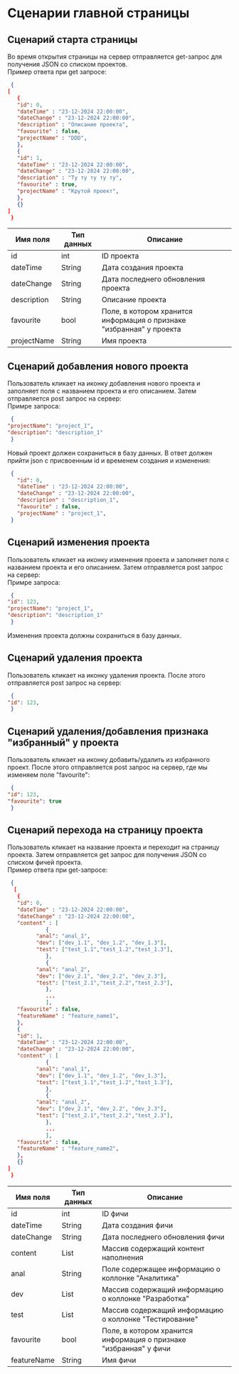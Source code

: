 # Сценарии главной страницы
## Сценарий старта страницы
Во время открытия страницы на сервер отправляется get-запрос для получения JSON со списком проектов.\
Пример ответа при get запросе:
```json
 {
[
   {
   "id": 0,
   "dateTime" : "23-12-2024 22:00:00",
   "dateChange" : "23-12-2024 22:00:00",
   "description" : "Описание проекта",
   "favourite" : false,
   "projectName" : "DDD",
   },
   {
   "id": 1,
   "dateTime" : "23-12-2024 22:00:00",
   "dateChange" : "23-12-2024 22:00:00",
   "description" : "Ту ту ту ту ту",
   "favourite" : true,
   "projectName" : "Крутой проект",
   },
   {}
]
 }
```

|Имя поля|Тип данных|Описание|
|-|--------|---|
|id|int|ID проекта|
|dateTime|String|Дата создания проекта|
|dateChange|String|Дата последнего обновления проекта|
|description|String|Описание проекта|
|favourite|bool|Поле, в котором хранится информация о признаке "избранная" у проекта|
|projectName|String|Имя проекта|

## Сценарий добавления нового проекта
Пользователь кликает на иконку добавления нового проекта и заполняет поля с названием проекта и его описанием. Затем отправляется post запрос на сервер: \
Примре запроса:
```json
 {
"projectName": "project_1",
"description": "description_1"
 }
```
Новый проект должен сохраниться в базу данных. В ответ должен прийти json с присвоенным id и временем создания и изменения:
```json
 {   
   "id": 0,
   "dateTime" : "23-12-2024 22:00:00",
   "dateChange" : "23-12-2024 22:00:00",
   "description" : "description_1",
   "favourite" : false,
   "projectName" : "project_1", 
 }
```

## Сценарий изменения проекта
Пользователь кликает на иконку изменения проекта и заполняет поля с названием проекта и его описанием. Затем отправляется post запрос на сервер: \
Примре запроса:
```json
 {
"id": 123,
"projectName": "project_1",
"description": "description_1"
 }
```
Изменения проекта должны сохраниться в базу данных. 

## Сценарий удаления проекта
Пользователь кликает на иконку удаления проекта. После этого отправляется post запрос на сервер: 
```json
 {
"id": 123,
 }
```

## Сценарий удаления/добавления признака "избранный" у проекта
Пользователь кликает на иконку добавить/удалить из избранного проект. После этого отправляется post запрос на сервер, где мы изменяем поле "favourite": 
```json
 {
"id": 123,
"favourite": true
 }
```

## Сценарий перехода на страницу проекта
Пользователь кликает на название проекта и переходит на страницу проекта. Затем отправляется get запрос для получения JSON со списком фичей проекта.\
Пример ответа при get-запросе:
```json
 {
  [
   {
   "id": 0,
   "dateTime" : "23-12-2024 22:00:00",
   "dateChange" : "23-12-2024 22:00:00",
   "content" : [
            {
         "anal": "anal_1",
         "dev": ["dev_1.1", "dev_1.2", "dev_1.3"],
         "test": ["test_1.1","test_1.2","test_1.3"],
            },
            {
         "anal": "anal_2",
         "dev": ["dev_2.1", "dev_2.2", "dev_2.3"],
         "test": ["test_2.1","test_2.2","test_2.3"],
            },
            ...
            ],
   "favourite" : false,
   "featureName" : "feature_name1",
   },
   {
   "id": 1,
   "dateTime" : "23-12-2024 22:00:00",
   "dateChange" : "23-12-2024 22:00:00",
   "content" : [
            {
         "anal": "anal_1",
         "dev": ["dev_1.1", "dev_1.2", "dev_1.3"],
         "test": ["test_1.1","test_1.2","test_1.3"],
            },
            {
         "anal": "anal_2",
         "dev": ["dev_2.1", "dev_2.2", "dev_2.3"],
         "test": ["test_2.1","test_2.2","test_2.3"],
            },
            ...
            ],
   "favourite" : false,
   "featureName" : "feature_name2",
   },
   {}
]
 }
```

|Имя поля|Тип данных|Описание|
|-|--------|---|
|id|int|ID фичи|
|dateTime|String|Дата создания фичи|
|dateChange|String|Дата последнего обновления фичи|
|content|List|Массив содержащий контент наполнения|
|anal|String|Поле содержащее информацию о коллонке "Аналитика"|
|dev|List|Массив содержащий информацию о коллонке "Разработка"|
|test|List|Массив содержащий информацию о коллонке "Тестирование"|
|favourite|bool|Поле, в котором хранится информация о признаке "избранная" у фичи|
|featureName|String|Имя фичи|
